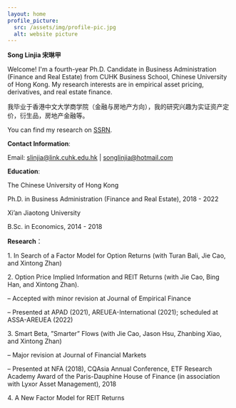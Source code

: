 ```yaml
---
layout: home
profile_picture:
  src: /assets/img/profile-pic.jpg
  alt: website picture
---
```


**Song Linjia 宋琳甲**
<p>
  Welcome! I'm a fourth-year Ph.D. Candidate in Business Administration (Finance and Real Estate) from CUHK Business School, Chinese University of Hong Kong. My research interests are in empirical asset pricing, derivatives, and real estate finance.
</p>
<p>
  我毕业于香港中文大学商学院（金融与房地产方向），我的研究兴趣为实证资产定价，衍生品，房地产金融等。
</p>

<p>
  You can find my research on <a href="https://papers.ssrn.com/sol3/cf_dev/AbsByAuth.cfm?per_id=3160827">SSRN</a>.
</p>


**Contact Information**:

<p>
Email:    <a href="mailto: slinjia@link.cuhk.edu.hk">slinjia@link.cuhk.edu.hk</a>  | <a href="mailto: songlinjia@hotmail.com">songlinjia@hotmail.com</a> 
</p>



**Education**:



<p>
The Chinese University of Hong Kong
</p>

<p>
Ph.D. in Business Administration (Finance and Real Estate), 2018 - 2022
</p>

<p>
Xi’an Jiaotong University
</p>

<p>
B.Sc. in Economics, 2014 - 2018
</p>


**Research**：

<p>
1.	In Search of a Factor Model for Option Returns (with Turan Bali, Jie Cao, and Xintong Zhan)
</p>
<p>
2.	Option Price Implied Information and REIT Returns (with Jie Cao, Bing Han, and Xintong Zhan). 
  
  – Accepted with minor revision at Journal of Empirical Finance 
  
  – Presented at APAD (2021), AREUEA-International (2021); scheduled at ASSA-AREUEA (2022)
</p>
<p>
3.	Smart Beta, ”Smarter” Flows (with Jie Cao, Jason Hsu, Zhanbing Xiao, and Xintong Zhan) 
  
  – Major revision at Journal of Financial Markets 
  
  – Presented at NFA (2018), CQAsia Annual Conference, ETF Research Academy Award of the Paris-Dauphine House of Finance (in association with Lyxor Asset Management), 2018
</p>
<p>
4.	A New Factor Model for REIT Returns
</p>


